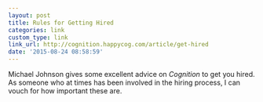```yaml
---
layout: post
title: Rules for Getting Hired
categories: link
custom_type: link
link_url: http://cognition.happycog.com/article/get-hired
date: '2015-08-24 08:58:59'
---
```

Michael Johnson gives some excellent advice on *Cognition* to get you hired. As someone who at times has been involved in the hiring process, I can vouch for how important these are.